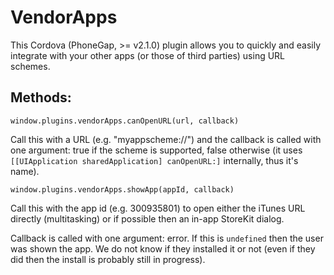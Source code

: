 VendorApps
==========

This Cordova (PhoneGap, >= v2.1.0) plugin allows you to quickly and
easily integrate with your other apps (or those of third parties) using
URL schemes.

Methods:
--------

`window.plugins.vendorApps.canOpenURL(url, callback)`

Call this with a URL (e.g. "myappscheme://") and the callback is called
with one argument: true if the scheme is supported, false otherwise (it
uses `[[UIApplication sharedApplication] canOpenURL:]` internally, thus
it's name).

`window.plugins.vendorApps.showApp(appId, callback)`

Call this with the app id (e.g. 300935801) to open either the iTunes URL
directly (multitasking) or if possible then an in-app StoreKit dialog.

Callback is called with one argument: error. If this is `undefined` then
the user was shown the app. We do not know if they installed it or not
(even if they did then the install is probably still in progress).
